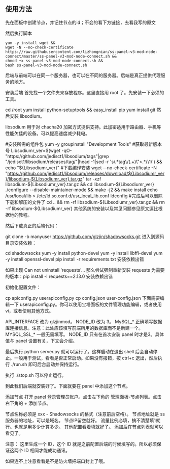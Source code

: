 

## 使用方法

先在面板中创建节点，并记住节点的id；不会的看下方链接，去看我写的原文

然后执行脚本

```shell
yum -y install wget &&
wget -N --no-check-certificate https://raw.githubusercontent.com/lizhongnian/ss-panel-v3-mod-node-connect/master/ss-panel-v3-mod-node-connect.sh &&
chmod +x ss-panel-v3-mod-node-connect.sh &&
bash ss-panel-v3-mod-node-connect.sh
```
后端与前端可以在同一个服务器，也可以在不同的服务器。后端是真正提供代理服务的地方。

安装后端
首先找一个文件夹来存放程序。这里直接用 root 了。先安装一下必须的工具。

cd /root
yum install python-setuptools && easy_install pip
yum install git
然后安装 libsodium。

libsodium 用于对 chacha20 加密方式提供支持。此加密适用于路由器、手机等性能欠佳的设备。可以提高速度减少耗电。

#安装所需的组件包
yum -y groupinstall "Development Tools"
#获取最新版本号
Libsodiumr_ver=$(wget -qO- "https://github.com/jedisct1/libsodium/tags"|grep "/jedisct1/libsodium/releases/tag/"|head -1|sed -r 's/.*tag\/(.+)\">.*/\1/') && echo "${Libsodiumr_ver}"
#下载编译安装
wget --no-check-certificate -N "https://github.com/jedisct1/libsodium/releases/download/${Libsodiumr_ver}/libsodium-${Libsodiumr_ver}.tar.gz"
tar -xzf libsodium-${Libsodiumr_ver}.tar.gz && cd libsodium-${Libsodiumr_ver}
./configure --disable-maintainer-mode && make -j2 && make install
echo /usr/local/lib > /etc/ld.so.conf.d/usr_local_lib.conf
ldconfig
#完成后可以删除下载和解压的文件了
cd .. && rm -rf libsodium-${Libsodiumr_ver}.tar.gz && rm -rf libsodium-${Libsodiumr_ver}
其他系统的安装以及常见问题参见原文逗比根据地的教程。

然后下载真正的后端代码：

 git clone -b manyuser https://github.com/glzjin/shadowsocks.git
进入到源码目录安装依赖：

cd shadowsocks
yum -y install python-devel
yum -y install libffi-devel
yum -y install openssl-devel
pip install -r requirements.txt
安装依赖出错

如果出现 Can not uninstall 'requests'... 那么尝试强制重新安装 requests 为需要的版本：pip install -I requests==2.13.0
安装依赖出错

初始化配置文件：

cp apiconfig.py userapiconfig.py
cp config.json user-config.json
下面需要编辑一下 userapiconfig.py。你可以使用宝塔面板的文件管理功能编辑，或者使用vi，或者使用其他方式。

API_INTERFACE 改为 glzjinmod。
NODE_ID 改为 3。
MySQL_* 正确填写数据库连接信息。注意：此处应该填写前端所用的数据库而不是新建一个。MYSQL_SSL_* 一般无需填写。
NODE_ID 只有在首次安装 panel 时才是3。具体值与 panel 设置有关，下文会介绍。

最后执行 python server.py 就可以运行了。这样启动在退出 shell 后会自动停止。一般用于测试，看看是否正常启动。如果没有报错，按 ctrl+c 退出，然后执行 ./run.sh 即可后台启动并保持运行。

执行 ./stop.sh 可以停止运行。

到此我们后端就安装好了。下面就要在 panel 中添加这个节点。

添加节点
打开 panel 登录管理员账户。点击左下角的 管理面板-节点列表。点击右下角的 + 添加节点。

节点名称必须是 xxx - Shadowsocks 的格式（注意前后空格）。
节点地址就是 ss 服务器的地址，可以是域名。
节点IP留空就好。
流量比例必填，搞不清楚填1就行。也就是用多少计算多少。
其他配置看着填就好了。
添加后在节点列表就可以看见了。

注意： 这里生成一个 ID，这个 ID 就是之前配置后端的时候填写的。所以必须保证这两个 ID 相同才能成功通讯。

如果连不上注意看看是不是防火墙把端口封上了哦。
